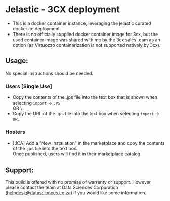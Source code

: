 # Jelastic - 3CX deployment
* This is a docker container instance, leveraging the jelastic curated docker ce deployment.
* There is no officially supplied docker container image for 3cx, but the used container image was shared with me by the 3cx sales team as an option (as Virtuozzo containerization is not supported natively by 3cx).
## Usage:
No special instructions should be needed. 
### Users [Single Use]
* Copy the contents of the .jps file into the text box that is shown when selecting ``import`` -> ``JPS`` \
OR \
* Copy the URL of the .jps file into the text box when selecting ``import`` -> ``URL``
### Hosters
* [JCA] Add a "New Installation" in the marketplace and copy the contents of the .jps file into the text box. \
Once published, users will find it in their marketplace catalog.

## Support:
This build is offered with no promise of warrenty or support.
However, please contact the team at Data Sciences Corporation (helpdesk@datasciences.co.za) if you would like some information.
